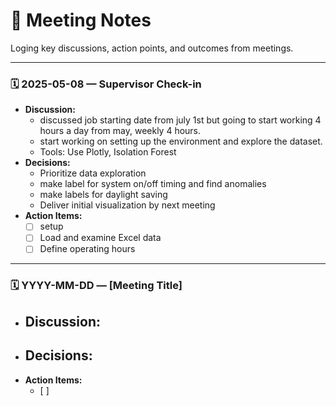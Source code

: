 # 📎 Meeting Notes

Loging key discussions, action points, and outcomes from meetings.

---

### 🗓️ 2025-05-08 — Supervisor Check-in
- **Discussion:**
  - discussed job starting date from july 1st but going to start working 4 hours a day from may, weekly 4 hours.
  - start working on setting up the environment and explore the dataset.
  - Tools: Use Plotly, Isolation Forest
- **Decisions:**
  - Prioritize data exploration
  - make label for system on/off timing and find anomalies
  - make labels for daylight saving
  - Deliver initial visualization by next meeting
- **Action Items:**
  - [ ] setup 
  - [ ] Load and examine Excel data
  - [ ] Define operating hours 

---

### 🗓️ YYYY-MM-DD — [Meeting Title]
- **Discussion:**
  - 
- **Decisions:**
  - 
- **Action Items:**
  - [ ] 
